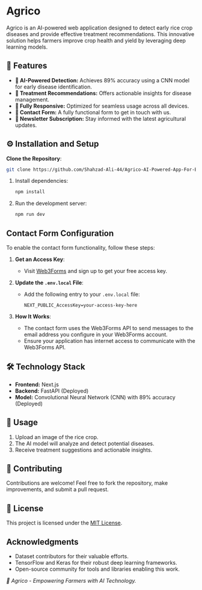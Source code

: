 # Agrico

Agrico is an AI-powered web application designed to detect early rice crop diseases and provide effective treatment recommendations. This innovative solution helps farmers improve crop health and yield by leveraging deep learning models.

## 🌿 Features

- **🚀 AI-Powered Detection:** Achieves 89% accuracy using a CNN model for early disease identification.
- **💊 Treatment Recommendations:** Offers actionable insights for disease management.
- **📱 Fully Responsive:** Optimized for seamless usage across all devices.
- **📧 Contact Form:** A fully functional form to get in touch with us.
- **📰 Newsletter Subscription:** Stay informed with the latest agricultural updates.


## ⚙️ Installation and Setup

**Clone the Repository**:
   ```bash
   git clone https://github.com/Shahzad-Ali-44/Agrico-AI-Powered-App-For-Early-Rice-Crops-Disease-Detection.git
   ```



1. Install dependencies:
   ```bash
   npm install
   ```

2. Run the development server:
   ```bash
   npm run dev
   ```


## Contact Form Configuration

To enable the contact form functionality, follow these steps:

1. **Get an Access Key**:
   - Visit [Web3Forms](https://web3forms.com/) and sign up to get your free access key.

2. **Update the `.env.local` File**:
   - Add the following entry to your `.env.local` file:
     ```env
     NEXT_PUBLIC_AccessKey=your-access-key-here
     ```

3. **How It Works**:
   - The contact form uses the Web3Forms API to send messages to the email address you configure in your Web3Forms account.
   - Ensure your application has internet access to communicate with the Web3Forms API.

## 🛠 Technology Stack

- **Frontend:** Next.js
- **Backend:** FastAPI (Deployed)
- **Model:** Convolutional Neural Network (CNN) with 89% accuracy (Deployed)


## 🚀 Usage

1. Upload an image of the rice crop.
2. The AI model will analyze and detect potential diseases.
3. Receive treatment suggestions and actionable insights.


## 🤝 Contributing

Contributions are welcome! Feel free to fork the repository, make improvements, and submit a pull request.


## 📜 License

This project is licensed under the [MIT License](LICENSE).

## Acknowledgments
- Dataset contributors for their valuable efforts.
- TensorFlow and Keras for their robust deep learning frameworks.
- Open-source community for tools and libraries enabling this work. 


*🌾 Agrico - Empowering Farmers with AI Technology.*


